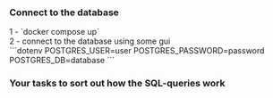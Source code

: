 <h3>Connect to the database</h3>
1 - `docker compose up`</br>
2 - connect to the database using some gui</br>
```dotenv
POSTGRES_USER=user
POSTGRES_PASSWORD=password
POSTGRES_DB=database
```

<h3>Your tasks to sort out how the SQL-queries work</h3>
